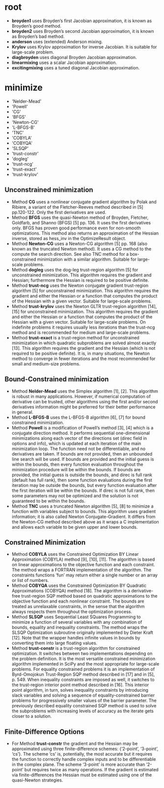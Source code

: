 # root
- **broyden1** uses Broyden’s first Jacobian approximation, it is known as Broyden’s good method.
- **broyden2** uses Broyden’s second Jacobian approximation, it is known as Broyden’s bad method.
- **anderson** uses (extended) Anderson mixing.
- **Krylov** uses Krylov approximation for inverse Jacobian. It is suitable for large-scale problem.
- **diagbroyden** uses diagonal Broyden Jacobian approximation.
- **linearmixing** uses a scalar Jacobian approximation.
- **excitingmixing** uses a tuned diagonal Jacobian approximation.

# minimize
- 'Nelder-Mead' 
- 'Powell'      
- 'CG'          
- 'BFGS'        
- 'Newton-CG'   
- 'L-BFGS-B'    
- 'TNC'         
- 'COBYLA'      
- 'COBYQA'      
- 'SLSQP'       
- 'trust-constr'
- 'dogleg'      
- 'trust-ncg'   
- 'trust-exact' 
- 'trust-krylov'

## Unconstrained minimization
- Method **CG** uses a nonlinear conjugate gradient algorithm by Polak and Ribiere, a variant of the Fletcher-Reeves method described in [5] pp.120-122. Only the first derivatives are used.
- Method **BFGS** uses the quasi-Newton method of Broyden, Fletcher, Goldfarb, and Shanno (BFGS) [5] pp. 136. It uses the first derivatives only. BFGS has proven good performance even for non-smooth optimizations. This method also returns an approximation of the Hessian inverse, stored as hess_inv in the OptimizeResult object.
- Method **Newton-CG** uses a Newton-CG algorithm [5] pp. 168 (also known as the truncated Newton method). It uses a CG method to the compute the search direction. See also TNC method for a box-constrained minimization with a similar algorithm. Suitable for large-scale problems.
- Method **dogleg** uses the dog-leg trust-region algorithm [5] for unconstrained minimization. This algorithm requires the gradient and Hessian; furthermore the Hessian is required to be positive definite.
- Method **trust-ncg** uses the Newton conjugate gradient trust-region algorithm [5] for unconstrained minimization. This algorithm requires the gradient and either the Hessian or a function that computes the product of the Hessian with a given vector. Suitable for large-scale problems.
- Method **trust-krylov** uses the Newton GLTR trust-region algorithm [14], [15] for unconstrained minimization. This algorithm requires the gradient and either the Hessian or a function that computes the product of the Hessian with a given vector. Suitable for large-scale problems. On indefinite problems it requires usually less iterations than the trust-ncg method and is recommended for medium and large-scale problems.
- Method **trust-exact** is a trust-region method for unconstrained minimization in which quadratic subproblems are solved almost exactly [13]. This algorithm requires the gradient and the Hessian (which is not required to be positive definite). It is, in many situations, the Newton method to converge in fewer iterations and the most recommended for small and medium-size problems.

## Bound-Constrained minimization
- Method **Nelder-Mead** uses the Simplex algorithm [1], [2]. This algorithm is robust in many applications. However, if numerical computation of derivative can be trusted, other algorithms using the first and/or second derivatives information might be preferred for their better performance in general.
- Method **L-BFGS-B** uses the L-BFGS-B algorithm [6], [7] for bound constrained minimization.
- Method **Powell** is a modification of Powell’s method [3], [4] which is a conjugate direction method. It performs sequential one-dimensional minimizations along each vector of the directions set (direc field in options and info), which is updated at each iteration of the main minimization loop. The function need not be differentiable, and no derivatives are taken. If bounds are not provided, then an unbounded line search will be used. If bounds are provided and the initial guess is within the bounds, then every function evaluation throughout the minimization procedure will be within the bounds. If bounds are provided, the initial guess is outside the bounds, and direc is full rank (default has full rank), then some function evaluations during the first iteration may be outside the bounds, but every function evaluation after the first iteration will be within the bounds. If direc is not full rank, then some parameters may not be optimized and the solution is not guaranteed to be within the bounds.
- Method **TNC** uses a truncated Newton algorithm [5], [8] to minimize a function with variables subject to bounds. This algorithm uses gradient information; it is also called Newton Conjugate-Gradient. It differs from the Newton-CG method described above as it wraps a C implementation and allows each variable to be given upper and lower bounds.

## Constrained Minimization
- Method **COBYLA** uses the Constrained Optimization BY Linear Approximation (COBYLA) method [9], [10], [11]. The algorithm is based on linear approximations to the objective function and each constraint. The method wraps a FORTRAN implementation of the algorithm. The constraints functions ‘fun’ may return either a single number or an array or list of numbers.
- Method **COBYQA** uses the Constrained Optimization BY Quadratic Approximations (COBYQA) method [18]. The algorithm is a derivative-free trust-region SQP method based on quadratic approximations to the objective function and each nonlinear constraint. The bounds are treated as unrelaxable constraints, in the sense that the algorithm always respects them throughout the optimization process.
- Method **SLSQP** uses Sequential Least SQuares Programming to minimize a function of several variables with any combination of bounds, equality and inequality constraints. The method wraps the SLSQP Optimization subroutine originally implemented by Dieter Kraft [12]. Note that the wrapper handles infinite values in bounds by converting them into large floating values.
- Method **trust-constr** is a trust-region algorithm for constrained optimization. It switches between two implementations depending on the problem definition. It is the most versatile constrained minimization algorithm implemented in SciPy and the most appropriate for large-scale problems. For equality constrained problems it is an implementation of Byrd-Omojokun Trust-Region SQP method described in [17] and in [5], p. 549. When inequality constraints are imposed as well, it switches to the trust-region interior point method described in [16]. This interior point algorithm, in turn, solves inequality constraints by introducing slack variables and solving a sequence of equality-constrained barrier problems for progressively smaller values of the barrier parameter. The previously described equality constrained SQP method is used to solve the subproblems with increasing levels of accuracy as the iterate gets closer to a solution.

## Finite-Difference Options
- For Method **trust-constr** the gradient and the Hessian may be approximated using three finite-difference schemes: {‘2-point’, ‘3-point’, ‘cs’}. The scheme ‘cs’ is, potentially, the most accurate but it requires the function to correctly handle complex inputs and to be differentiable in the complex plane. The scheme ‘3-point’ is more accurate than ‘2-point’ but requires twice as many operations. If the gradient is estimated via finite-differences the Hessian must be estimated using one of the quasi-Newton strategies. 
  
